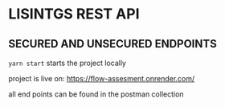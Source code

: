 # LISINTGS REST API

## SECURED AND UNSECURED ENDPOINTS

```yarn start``` starts the project locally

project is live on: https://flow-assesment.onrender.com/




all end points can be found in the postman collection
 